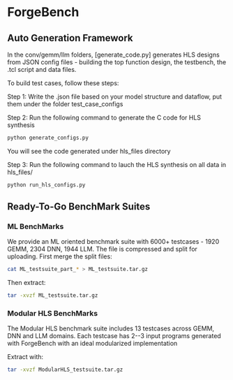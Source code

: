 # ForgeBench

## Auto Generation Framework

In the conv/gemm/llm folders, [generate_code.py] generates HLS designs from JSON config files - building the top function design, the testbench, the .tcl script and data files. 

To build test cases, follow these steps:

Step 1: Write the .json file based on your model structure and dataflow, put them under the folder test_case_configs

Step 2: Run the following command to generate the C code for HLS synthesis
``` sh
python generate_configs.py
```
You will see the code generated under hls_files directory

Step 3: Run the following command to lauch the HLS synthesis on all data in hls_files/
``` sh
python run_hls_configs.py
```

## Ready-To-Go BenchMark Suites

### ML BenchMarks
We provide an ML oriented benchmark suite with 6000+ testcases - 1920 GEMM, 2304 DNN, 1944 LLM. The file is compressed and split for uploading. 
First merge the split files:

```sh
cat ML_testsuite_part_* > ML_testsuite.tar.gz
```

Then extract:

```sh
tar -xvzf ML_testsuite.tar.gz
```

### Modular HLS BenchMarks

The Modular HLS benchmark suite includes 13 testcases across GEMM, DNN and LLM domains. Each testcase has 2--3 input programs generated with ForgeBench with an ideal modularized implementation

Extract with:

```sh
tar -xvzf ModularHLS_testsuite.tar.gz
```

